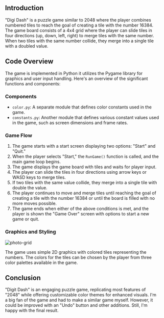 ## Introduction

"Digi Dash" is a puzzle game similar to 2048 where the player combines numbered tiles to reach the goal of creating a tile with the number 16384. The game board consists of a 4x4 grid where the player can slide tiles in four directions (up, down, left, right) to merge tiles with the same number. When two tiles with the same number collide, they merge into a single tile with a doubled value.

## Code Overview

The game is implemented in Python it utilizes the Pygame library for graphics and user input handling. Here's an overview of the significant functions and components:

### Components

- `color.py`: A separate module that defines color constants used in the game.
- `constants.py`: Another module that defines various constant values used in the game, such as screen dimensions and frame rates.

### Game Flow

1. The game starts with a start screen displaying two options: "Start" and "Quit."
2. When the player selects "Start," the `RunGame()` function is called, and the main game loop begins.
3. The game displays the game board with tiles and waits for player input.
4. The player can slide the tiles in four directions using arrow keys or WASD keys to merge tiles.
5. If two tiles with the same value collide, they merge into a single tile with double the value.
6. The player continues to move and merge tiles until reaching the goal of creating a tile with the number 16384 or until the board is filled with no more moves possible.
7. The game ends when either of the above conditions is met, and the player is shown the "Game Over" screen with options to start a new game or quit.

### Graphics and Styling
![photo-grid](https://github.com/Farid-Karimi/Digit-Dash/assets/118434072/72920a15-5da9-4a5d-bf00-f74527e7529c)


The game uses simple 2D graphics with colored tiles representing the numbers. The colors for the tiles can be chosen by the player from three color palettes available in the game.


## Conclusion

"Digit Dash" is an engaging puzzle game, replicating most features of "2048" while offering customizable color themes for enhanced visuals. I'm a big fan of the game and had to make a similar game myself. However, it could be improved with an "Undo" button and other additions. Still, I'm happy with the final result.
